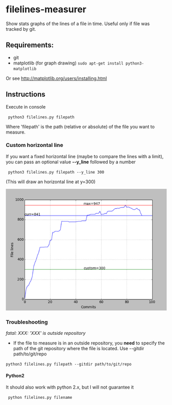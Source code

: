 # filelines-measurer
Show stats graphs of the lines of a file in time. Useful only if file was tracked by git.


## Requirements:

- git
- matplotlib  (for graph drawing)
`` sudo apt-get install python3-matplotlib ``

Or see http://matplotlib.org/users/installing.html


## Instructions

Execute in console

`` python3 filelines.py filepath`` 

Where 'filepath' is the path (relative or absolute) of the file you want to measure.


### Custom horizontal line

If you want a fixed horizontal line (maybe to compare the lines with a limit),
you can pass an optional value **--y_line** followed by a number

`` python3 filelines.py filepath --y_line 300``

(This will draw an horizontal line at y=300)


![filelines measuring example](https://raw.githubusercontent.com/JonSeijo/filelines-measurer/master/img/example.png)


### Troubleshooting
*fatal: XXX: 'XXX' is outside repository*

- If the file to measure is in an outside repository, you **need** to specify the path of the git repository where the file is located.
Use --gitdir path/to/git/repo

`` python3 filelines.py filepath --gitdir path/to/git/repo `` 


#### Python2

It should also work with python 2.x, but I will not guarantee it

`` python filelines.py filename`` 
